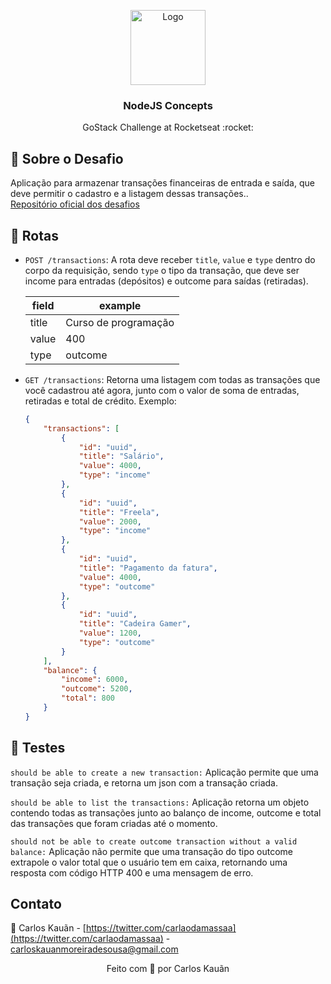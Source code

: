 <p align="center">
  <img src="https://camo.githubusercontent.com/0a35fb0a0add717a1556200218530580cca84bfd7a0e8c3f5c28fc72e02cd3fb/68747470733a2f2f73746f726167652e676f6f676c65617069732e636f6d2f676f6c64656e2d77696e642f626f6f7463616d702d676f737461636b2f6865616465722d6465736166696f732d6e65772e706e67" alt="Logo" height="120" />
  <h3 align="center">NodeJS Concepts</h3>
  <p align="center">GoStack Challenge at Rocketseat :rocket:</p>
<p align="center">

## :rocket: Sobre o Desafio

Aplicação para armazenar transações financeiras de entrada e saída, que deve permitir o cadastro e a listagem dessas transações..<br>
<a href="https://github.com/rocketseat-education/bootcamp-gostack-desafios">Repositório oficial dos desafios</a>

## 📌 Rotas

-   `POST /transactions`: A rota deve receber `title`, `value` e `type` dentro do corpo da requisição, sendo `type` o tipo da transação, que deve ser income para entradas (depósitos) e outcome para saídas (retiradas).

    | field | example              |
    | ----- | -------------------- |
    | title | Curso de programação |
    | value | 400                  |
    | type  | outcome              |

-   `GET /transactions`: Retorna uma listagem com todas as transações que você cadastrou até agora, junto com o valor de soma de entradas, retiradas e total de crédito.
    Exemplo:
    ```json
    {
        "transactions": [
            {
                "id": "uuid",
                "title": "Salário",
                "value": 4000,
                "type": "income"
            },
            {
                "id": "uuid",
                "title": "Freela",
                "value": 2000,
                "type": "income"
            },
            {
                "id": "uuid",
                "title": "Pagamento da fatura",
                "value": 4000,
                "type": "outcome"
            },
            {
                "id": "uuid",
                "title": "Cadeira Gamer",
                "value": 1200,
                "type": "outcome"
            }
        ],
        "balance": {
            "income": 6000,
            "outcome": 5200,
            "total": 800
        }
    }
    ```

## :dart: Testes

`should be able to create a new transaction:` Aplicação permite que uma transação seja criada, e retorna um json com a transação criada.

`should be able to list the transactions:` Aplicação retorna um objeto contendo todas as transações junto ao balanço de income, outcome e total das transações que foram criadas até o momento.

`should not be able to create outcome transaction without a valid balance:` Aplicação não permite que uma transação do tipo outcome extrapole o valor total que o usuário tem em caixa, retornando uma resposta com código HTTP 400 e uma mensagem de erro.

<!-- CONTACT -->

## Contato

:boy: Carlos Kauãn - [https://twitter.com/carlaodamassaa](https://twitter.com/carlaodamassaa) - carloskauanmoreiradesousa@gmail.com

<p align="center">Feito com 💚 por Carlos Kauãn</p>
